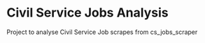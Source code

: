 Civil Service Jobs Analysis
==============================

Project to analyse Civil Service Job scrapes from cs_jobs_scraper
